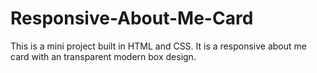 # Responsive-About-Me-Card
This is a mini project built in HTML and CSS. It is a responsive about me card with an transparent modern box design.

